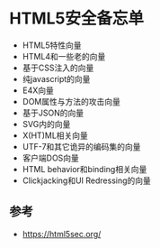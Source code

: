# HTML5安全备忘单


- HTML5特性向量
- HTML4和一些老的向量
- 基于CSS注入的向量
- 纯javascript的向量
- E4X向量
- DOM属性与方法的攻击向量
- 基于JSON的向量
- SVG内的向量
- X(HT)ML相关向量
- UTF-7和其它诡异的编码集的向量
- 客户端DOS向量
- HTML behavior和binding相关向量
- Clickjacking和UI Redressing的向量


## 参考
- https://html5sec.org/
